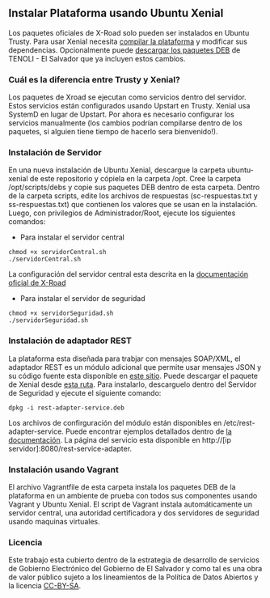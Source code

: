
## Instalar Plataforma usando Ubuntu Xenial

Los paquetes oficiales de X-Road solo pueden ser instalados en Ubuntu Trusty. Para usar Xenial necesita [compilar la plataforma](https://github.com/egobsv/Tenoli-LAT/tree/master/compilar) y modificar sus dependencias. Opcionalmente puede  [descargar los paquetes DEB](http://tenoli.gobiernoelectronico.gob.sv/debs/) de TENOLI - El Salvador que ya incluyen estos cambios. 

### Cuál es la diferencia entre Trusty y Xenial?

Los paquetes de Xroad se ejecutan como servicios dentro del servidor. Estos servicios están configurados usando Upstart en Trusty. Xenial usa SystemD en lugar de Upstart. Por ahora es necesario configurar los servicios manualmente (los cambios podrían compilarse dentro de los paquetes, si alguien tiene tiempo de hacerlo sera bienvenido!). 
 

### Instalación de Servidor
En una nueva instalación de Ubuntu Xenial, descargue la carpeta ubuntu-xenial de este repositorio y cópiela en la carpeta /opt. Cree la carpeta /opt/scripts/debs y copie sus paquetes DEB dentro de esta carpeta. Dentro de la carpeta scripts, edite los archivos de respuestas (sc-respuestas.txt y ss-respuestas.txt) que contienen los valores que se usan en la instalación.  Luego, con privilegios de Administrador/Root, ejecute los siguientes comandos:

- Para instalar el servidor central
```
chmod +x servidorCentral.sh
./servidorCentral.sh
```
La configuración del servidor central esta descrita en la [documentación oficial de X-Road](https://github.com/nordic-institute/X-Road/blob/6.22.0/doc/Manuals/ig-cs_x-road_6_central_server_installation_guide.md#33-configuring-the-central-server-and-the-management-services-security-server) 

- Para instalar el servidor de seguridad
```
chmod +x servidorSeguridad.sh
./servidorSeguridad.sh
```
### Instalación de adaptador REST
La plataforma esta diseñada para trabjar con mensajes SOAP/XML, el adaptador REST es un módulo adicional que permite usar mensajes JSON y su código fuente esta disponible en [este sitio](https://github.com/vrk-kpa/REST-adapter-service). Puede descargar el paquete de Xenial desde [esta ruta](http://tenoli.gobiernoelectronico.gob.sv/debs/rest-adapter-service.deb). Para instalarlo, descarguelo dentro del Servidor de Seguridad y ejecute el siguiente comando:
```
dpkg -i rest-adapter-service.deb 
```
Los archivos de confirguración del módulo están disponibles en /etc/rest-adapter-service. Puede encontrar ejemplos detallados dentro de [la documentación](https://github.com/vrk-kpa/REST-adapter-service/blob/master/documentation/Rest-Adapter-Service-principles.md). La página del servicio esta disponible en http://[ip servidor]:8080/rest-service-adapter.


### Instalación usando Vagrant

El archivo Vagrantfile de esta carpeta instala los paquetes DEB de la plataforma en un ambiente de prueba con todos sus componentes usando Vagrant y Ubuntu Xenial. El script de Vagrant instala automáticamente un servidor central, una autoridad certificadora y dos servidores de seguridad usando maquinas virtuales.

### Licencia

Este trabajo esta cubierto dentro de la estrategia de desarrollo de servicios de Gobierno Electrónico del Gobierno de El Salvador y como tal es una obra de valor público sujeto a los lineamientos de la Política de Datos Abiertos y la licencia [CC-BY-SA](https://creativecommons.org/licenses/by-sa/3.0/deed.es).  
